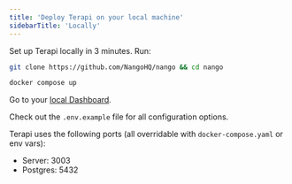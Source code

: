 ```yaml
---
title: 'Deploy Terapi on your local machine'
sidebarTitle: 'Locally'
---
```


Set up Terapi locally in 3 minutes. Run: 
```bash
git clone https://github.com/NangoHQ/nango && cd nango
```
```bash
docker compose up
```

Go to your [local Dashboard](http://localhost:3003).

Check out the `.env.example` file for all configuration options. 

Terapi uses the following ports (all overridable with `docker-compose.yaml` or env vars): 
- Server: 3003
- Postgres: 5432

